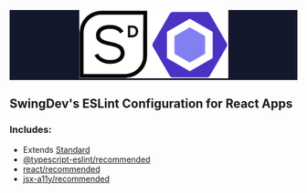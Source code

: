 <p align="center" style="background:#14182D">
	<img src=".github/eslint-swingdev.png" width="261" />
</p>

## SwingDev's ESLint Configuration for React Apps

### Includes:

- Extends [Standard](https://github.com/standard/eslint-config-standard)
- [@typescript-eslint/recommended](https://github.com/typescript-eslint/typescript-eslint/tree/master/packages/eslint-plugin)
- [react/recommended](https://www.npmjs.com/package/eslint-plugin-react)
- [jsx-a11y/recommended](https://www.npmjs.com/package/eslint-plugin-jsx-a11y)

